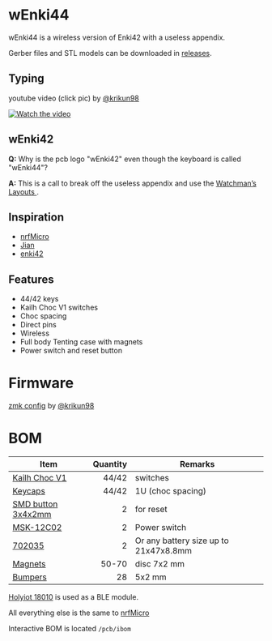# wEnki44

wEnki44 is a wireless version of Enki42 with a useless appendix.

Gerber files and STL models can be downloaded in [releases](https://github.com/aroum/wEnki44/releases).

## Typing

youtube video (click pic) by [@krikun98](https://github.com/krikun98)

[![Watch the video](https://img.youtube.com/vi/zcw8uevsyJg/maxresdefault.jpg)](https://youtu.be/zcw8uevsyJg)

## wEnki42

**Q:** Why is the pcb logo "wEnki42" even though the keyboard is called "wEnki44"?

**A:** This is a call to break off the useless appendix and use the [Watchman’s Layouts ](https://github.com/aroum/Watchman-layouts).

## Inspiration

* [nrfMicro](https://github.com/joric/nrfmicro)
* [Jian](https://github.com/KGOH/Jian-Info)
* [enki42](https://www.reddit.com/r/ErgoMechKeyboards/comments/qeq2qg/enki42_slim_ergo_keyboard/)
  
## Features

* 44/42 keys
* Kailh Choc V1 switches
* Choc spacing
* Direct pins 
* Wireless
* Full body Tenting case with magnets
* Power switch and reset button
  

# Firmware

[zmk config](https://github.com/krikun98/zmk-config/tree/wEnki44) by [@krikun98](https://github.com/krikun98)

# BOM

| Item                                                                   | Quantity | Remarks                              |
| ---------------------------------------------------------------------- | -------: | ------------------------------------ |
| [Kailh Choc V1](https://aliexpress.ru/item/32959996455.html)           | 44/42    | switches                             |
| [Keycaps](https://aliexpress.ru/item/33026798318.html)                 | 44/42    | 1U (choc spacing)                    |
| [SMD button 3x4x2mm](https://aliexpress.ru/item/1005003812819985.html) | 2        | for reset                            |
| [MSK-12C02](https://aliexpress.ru/item/1005001398386692.html)          | 2        | Power switch                         |
| [702035](https://aliexpress.ru/item/1005003738158239.html)             | 2        | Or any battery size up to 21x47x8.8mm|
| [Magnets](https://aliexpress.ru/item/1005002757445161.html)            | 50-70    | disc 7x2 mm                          |
| [Bumpers](https://aliexpress.ru/item/4001188580018.html)               | 28       | 5x2 mm                               |

[Holyiot 18010](https://aliexpress.ru/item/32951888809.html) is used as a BLE module. 

All everything else is the same to [nrfMicro](https://github.com/joric/nrfmicro/wiki/Components)

Interactive BOM is located ```/pcb/ibom```

